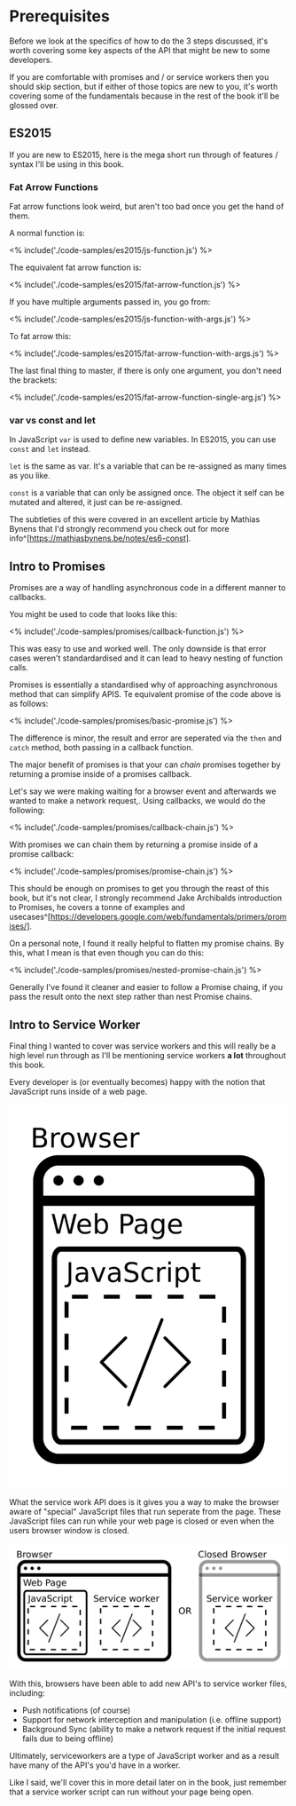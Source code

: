 ---
---
# Prerequisites

Before we look at the specifics of how to do the 3 steps discussed, it's
worth covering some key aspects of the API that might be new to some
developers.

If you are comfortable with promises and / or service workers then you should
skip section, but if either of those topics are new to you, it's worth
covering some of the fundamentals because in the rest of the book it'll be
glossed over.

## ES2015

If you are new to ES2015, here is the mega short run through of features
/ syntax I'll be using in this book.

### Fat Arrow Functions

Fat arrow functions look weird, but aren't too bad once you get the hand of
them.

A normal function is:

<% include('./code-samples/es2015/js-function.js') %>

The equivalent fat arrow function is:

<% include('./code-samples/es2015/fat-arrow-function.js') %>

If you have multiple arguments passed in, you go from:

<% include('./code-samples/es2015/js-function-with-args.js') %>

To fat arrow this:

<% include('./code-samples/es2015/fat-arrow-function-with-args.js') %>

The last final thing to master, if there is only one argument, you don't need
the brackets:

<% include('./code-samples/es2015/fat-arrow-function-single-arg.js') %>

### var vs const and let

In JavaScript `var` is used to define new variables. In ES2015, you can
use `const` and `let` instead.

`let` is the same as var. It's a variable that can be re-assigned as many
times as you like.

`const` is a variable that can only be assigned once. The object it self can
be mutated and altered, it just can be re-assigned.

The subtleties of this were covered in an excellent article by Mathias Bynens
that I'd strongly recommend you check out for more
info^[https://mathiasbynens.be/notes/es6-const].

## Intro to Promises

Promises are a way of handling asynchronous code in a different manner to
callbacks.

You might be used to code that looks like this:

<% include('./code-samples/promises/callback-function.js') %>

This was easy to use and worked well. The only downside is that error cases
weren't standardardised and it can lead to heavy nesting of function calls.

Promises is essentially a standardised why of approaching asynchronous method
that can simplify APIS. Te equivalent promise of the code above is as
follows:

<% include('./code-samples/promises/basic-promise.js') %>

The difference is minor, the result and error are seperated via the `then` and
`catch` method, both passing in a callback function.

The major benefit of promises is that your can *chain* promises together by
returning a promise inside of a promises callback.

Let's say we were making waiting for a browser event and afterwards we wanted
to make a network request,. Using callbacks, we would do the
following:

<% include('./code-samples/promises/callback-chain.js') %>

With promises we can chain them by returning a promise inside of a  promise
callback:

<% include('./code-samples/promises/promise-chain.js') %>

This should be enough on promises to get you through the reast of this book,
but it's not clear, I strongly recommend Jake Archibalds introduction to
Promises, he covers a tonne of examples and
usecases^[https://developers.google.com/web/fundamentals/primers/promises/].

On a personal note, I found it really helpful to flatten my promise chains.
By this, what I mean is that even though you can do this:

<% include('./code-samples/promises/nested-promise-chain.js') %>

Generally I've found it cleaner and easier to follow a Promise chaing, if you
pass the result onto the next step rather than nest Promise chains.

## Intro to Service Worker

Final thing I wanted to cover was service workers and this will really be a
high level run through as I'll be mentioning service workers **a lot**
throughout this book.

Every developer is (or eventually becomes) happy with the notion that
JavaScript runs inside of a web page.

![A browser with a web page loaded and JavaScript running inside of that page](images/png-version/browser-with-javascript.png)

What the service work API does is it gives you a way to make the browser
aware of "special" JavaScript files that run seperate from the page. These
JavaScript files can run while your web page is closed or even when the
users browser window is closed.

![A browser a service worker running seperate from the page or running while the browser is closed](images/png-version/browser-with-serviceworker.png)

With this, browsers have been able to add new API's to service worker files,
including:

- Push notifications (of course)
- Support for network interception and manipulation (i.e. offline support)
- Background Sync (ability to make a network request if the initial
  request fails due to being offline)

Ultimately, serviceworkers are a type of JavaScript worker and as a result
have many of the API's you'd have in a worker.

Like I said, we'll cover this in more detail later on in the book, just
remember that a service worker script can run without your page being open.
